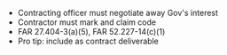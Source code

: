 ---
---

* Contracting officer must negotiate away Gov's interest
* Contractor must mark and claim code
* FAR 27.404-3(a)(5), FAR 52.227-14(c)(1)
* Pro tip: include as contract deliverable